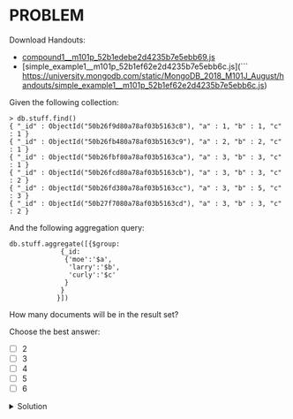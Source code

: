 # PROBLEM	

Download Handouts:
- [compound1__m101p_52b1edebe2d4235b7e5ebb69.js](https://university.mongodb.com/static/MongoDB_2018_M101J_August/handouts/compound1__m101p_52b1edebe2d4235b7e5ebb69.js)
- [simple_example1__m101p_52b1ef62e2d4235b7e5ebb6c.js](```
https://university.mongodb.com/static/MongoDB_2018_M101J_August/handouts/simple_example1__m101p_52b1ef62e2d4235b7e5ebb6c.js)

Given the following collection:

```
> db.stuff.find()
{ "_id" : ObjectId("50b26f9d80a78af03b5163c8"), "a" : 1, "b" : 1, "c" : 1 }
{ "_id" : ObjectId("50b26fb480a78af03b5163c9"), "a" : 2, "b" : 2, "c" : 1 }
{ "_id" : ObjectId("50b26fbf80a78af03b5163ca"), "a" : 3, "b" : 3, "c" : 1 }
{ "_id" : ObjectId("50b26fcd80a78af03b5163cb"), "a" : 3, "b" : 3, "c" : 2 }
{ "_id" : ObjectId("50b26fd380a78af03b5163cc"), "a" : 3, "b" : 5, "c" : 3 }
{ "_id" : ObjectId("50b27f7080a78af03b5163cd"), "a" : 3, "b" : 3, "c" : 2 }
```

And the following aggregation query:

```
db.stuff.aggregate([{$group:
             {_id:
              {'moe':'$a',
               'larry':'$b',
               'curly':'$c'
              }
             }
            }])
```

How many documents will be in the result set?

Choose the best answer:

- [ ] 2
- [ ] 3
- [ ] 4
- [ ] 5
- [ ] 6

<details>
  <summary>Solution</summary>
	<br>5
</details>